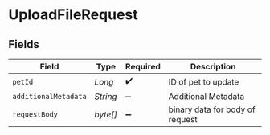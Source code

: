 # UploadFileRequest


## Fields

| Field                           | Type                            | Required                        | Description                     |
| ------------------------------- | ------------------------------- | ------------------------------- | ------------------------------- |
| `petId`                         | *Long*                          | :heavy_check_mark:              | ID of pet to update             |
| `additionalMetadata`            | *String*                        | :heavy_minus_sign:              | Additional Metadata             |
| `requestBody`                   | *byte[]*                        | :heavy_minus_sign:              | binary data for body of request |